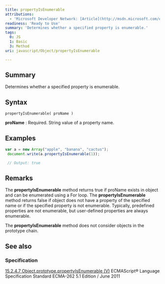 ```yaml
---
title: propertyIsEnumerable
attributions:
  - 'Microsoft Developer Network: [Article](http://msdn.microsoft.com/en-us/library/ie/adebfyya(v=vs.94).aspx)'
readiness: 'Ready to Use'
summary: 'Determines whether a specified property is enumerable.'
tags:
  0: JS
  1: Basic
  3: Method
uri: javascript/Object/propertyIsEnumerable

---
```

## Summary

Determines whether a specified property is enumerable.

## Syntax

    propertyIsEnumerable( proName )

**proName**
:   Required. String value of a property name.

## Examples

``` js
var a = new Array("apple", "banana", "cactus");
 document.write(a.propertyIsEnumerable(1));

 // Output: true
```

## Remarks

The **propertyIsEnumerable** method returns true if proName exists in object and can be enumerated using a For loop. The **propertyIsEnumerable** method returns false if object does not have a property of the specified name or if the specified property is not enumerable. Typically, predefined properties are not enumerable, but user-defined properties are always enumerable.

The **propertyIsEnumerable** method does not consider objects in the prototype chain.

## See also

### Specification

[15.2.4.7 Object.prototype.propertyIsEnumerable (V)](http://www.ecma-international.org/ecma-262/5.1/#sec-15.2.4.7) ECMAScript® Language Specification Standard ECMA-262 5.1 Edition / June 2011

